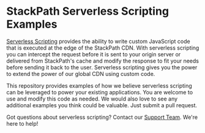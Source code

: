 # StackPath Serverless Scripting Examples

[Serverless Scripting](https://www.stackpath.com/products/edge-computing/serverless-script) 
provides the ability to write custom JavaScript code that is executed at the 
edge of the StackPath CDN. With serverless scripting you can intercept the 
request before it is sent to your origin server or delivered from StackPath's 
cache and modify the response to fit your needs before sending it back to the 
user. Serverless scripting gives you the power to extend the power of our global 
CDN using custom code.

This repository provides examples of how we believe serverless scripting can be 
leveraged to power your existing applications. You are welcome to use and modify 
this code as needed. We would also love to see any additional examples you think 
could be valuable. Just submit a pull request.

Got questions about serverless scripting? Contact our [Support Team](https://support.stackpath.com). 
We're here to help!
